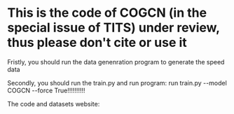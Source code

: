 #  This is the code of COGCN (in the special issue of TITS) under review, thus please don't cite or use it

Fristly, you should run the data genenration program to generate the speed data

Secondly, you should run the train.py and run program: run train.py --model COGCN --force True!!!!!!!!!!

The code and datasets website:
